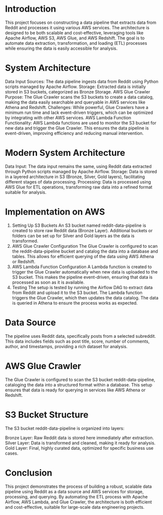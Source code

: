 # Introduction
This project focuses on constructing a data pipeline that extracts data from Reddit and processes it using various AWS services. The architecture is designed to be both scalable and cost-effective, leveraging tools like Apache Airflow, AWS S3, AWS Glue, and AWS Redshift. The goal is to automate data extraction, transformation, and loading (ETL) processes while ensuring the data is easily accessible for analysis.

# System Architecture
Data Input
Sources: The data pipeline ingests data from Reddit using Python scripts managed by Apache Airflow.
Storage: Extracted data is initially stored in S3 buckets, categorized as Bronze Storage.
AWS Glue Crawler
Purpose: The Glue Crawler scans the S3 buckets to create a data catalog, making the data easily searchable and queryable in AWS services like Athena and Redshift.
Challenges: While powerful, Glue Crawlers have a minimum run time and lack event-driven triggers, which can be optimized by integrating with other AWS services.
AWS Lambda Function
Functionality: AWS Lambda functions are used to monitor the S3 bucket for new data and trigger the Glue Crawler. This ensures the data pipeline is event-driven, improving efficiency and reducing manual intervention.

# Modern System Architecture
Data Input: The data input remains the same, using Reddit data extracted through Python scripts managed by Apache Airflow.
Storage: Data is stored in a layered architecture in S3 (Bronze, Silver, Gold layers), facilitating different stages of data processing.
Processing: Data is processed using AWS Glue for ETL operations, transforming raw data into a refined format suitable for analysis.

# Implementation on AWS
1. Setting Up S3 Buckets
An S3 bucket named reddit-data-pipeline is created to store raw Reddit data (Bronze Layer). Additional buckets or folders can be set up for Silver and Gold layers as the data is transformed.
2. AWS Glue Crawler Configuration
The Glue Crawler is configured to scan the reddit-data-pipeline bucket and catalog the data into a database and tables. This allows for efficient querying of the data using AWS Athena or Redshift.
3. AWS Lambda Function Configuration
A Lambda function is created to trigger the Glue Crawler automatically when new data is uploaded to the S3 bucket. This makes the pipeline event-driven, ensuring that data is processed as soon as it is available.
4. Testing
The setup is tested by running the Airflow DAG to extract data from Reddit and upload it to the S3 bucket. The Lambda function triggers the Glue Crawler, which then updates the data catalog. The data is queried in Athena to ensure the process works as expected.
# Data Source
The pipeline uses Reddit data, specifically posts from a selected subreddit. This data includes fields such as post title, score, number of comments, author, and timestamps, providing a rich dataset for analysis.

# AWS Glue Crawler
The Glue Crawler is configured to scan the S3 bucket reddit-data-pipeline, cataloging the data into a structured format within a database. This setup ensures that data is ready for querying in services like AWS Athena or Redshift.

# S3 Bucket Structure
The S3 bucket reddit-data-pipeline is organized into layers:

Bronze Layer: Raw Reddit data is stored here immediately after extraction.
Silver Layer: Data is transformed and cleaned, making it ready for analysis.
Gold Layer: Final, highly curated data, optimized for specific business use cases.
# Conclusion
This project demonstrates the process of building a robust, scalable data pipeline using Reddit as a data source and AWS services for storage, processing, and querying. By automating the ETL process with Apache Airflow, AWS Lambda, and Glue Crawler, the architecture is both efficient and cost-effective, suitable for large-scale data engineering projects.


